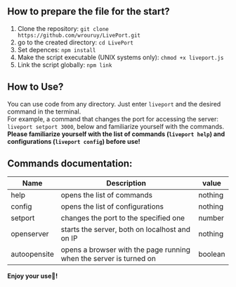 ## How to prepare the file for the start?
1. Clone the repository: ``` git clone https://github.com/wrouruy/LivePort.git ```
2. go to the created directory: ``` cd LivePort ```
4. Set depences: ``` npm install ```
5. Make the script executable (UNIX systems only): ``` chmod +x liveport.js ```
6. Link the script globally: ``` npm link ```
  
## How to Use?
You can use code from any directory. Just enter ``` liveport ``` and the desired command in the terminal.<br>
For example, a command that changes the port for accessing the server: ``` liveport setport 3000 ```, below and familiarize yourself with the commands.<br>
**Please familiarize yourself with the list of commands (```liveport help```) and configurations (```liveport config```) before use!**
## Commands documentation:
| Name         |  Description                                                       | value   |
| ------------ | ------------------------------------------------------------------ | ------- |
| help         | opens the list of commands                                         | nothing |
| config       | opens the list of configurations                                   | nothing |
| setport      | changes the port to the specified one                              | number  |
| openserver   | starts the server, both on localhost and on IP                     | nothing |
| autoopensite | opens a browser with the page running when the server is turned on | boolean |

**Enjoy your use🌟!**
